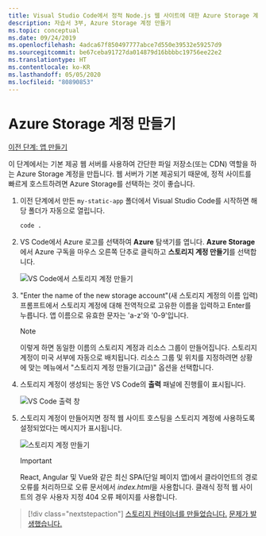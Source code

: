```yaml
---
title: Visual Studio Code에서 정적 Node.js 웹 사이트에 대한 Azure Storage 계정 만들기
description: 자습서 3부, Azure Storage 계정 만들기
ms.topic: conceptual
ms.date: 09/24/2019
ms.openlocfilehash: 4adca67f850497777abce7d550e39532e59257d9
ms.sourcegitcommit: be67ceba91727da014879d16bbbbc19756ee22e2
ms.translationtype: HT
ms.contentlocale: ko-KR
ms.lasthandoff: 05/05/2020
ms.locfileid: "80890853"
---
```

# <a name="create-an-azure-storage-account"></a>Azure Storage 계정 만들기

[이전 단계: 앱 만들기](tutorial-vscode-static-website-node-02.md)

이 단계에서는 기본 제공 웹 서버를 사용하여 간단한 파일 저장소(또는 CDN) 역할을 하는 Azure Storage 계정을 만듭니다. 웹 서버가 기본 제공되기 때문에, 정적 사이트를 빠르게 호스트하려면 Azure Storage를 선택하는 것이 좋습니다.

1. 이전 단계에서 만든 `my-static-app` 폴더에서 Visual Studio Code를 시작하면 해당 폴더가 자동으로 열립니다.

    ```bash
    code .
    ```

1. VS Code에서 Azure 로고를 선택하여 **Azure** 탐색기를 엽니다. **Azure Storage**에서 Azure 구독을 마우스 오른쪽 단추로 클릭하고 **스토리지 계정 만들기**를 선택합니다.

    ![VS Code에서 스토리지 계정 만들기](media/static-website/create-storage-account.png)

1. "Enter the name of the new storage account"(새 스토리지 계정의 이름 입력) 프롬프트에서 스토리지 계정에 대해 전역적으로 고유한 이름을 입력하고 Enter를 누릅니다. 앱 이름으로 유효한 문자는 'a-z'와 '0-9'입니다.

    > [!NOTE]
    > 이렇게 하면 동일한 이름의 스토리지 계정과 리소스 그룹이 만들어집니다. 스토리지 계정이 미국 서부에 자동으로 배치됩니다. 리소스 그룹 및 위치를 지정하려면 상황에 맞는 메뉴에서 "스토리지 계정 만들기(고급)" 옵션을 선택합니다.

1. 스토리지 계정이 생성되는 동안 VS Code의 **출력** 패널에 진행률이 표시됩니다.

    ![VS Code 출력 창 ](media/static-website/output-storage.png)

1. 스토리지 계정이 만들어지면 정적 웹 사이트 호스팅을 스토리지 계정에 사용하도록 설정되었다는 메시지가 표시됩니다.

    ![스토리지 계정 만들기](media/static-website/static-website-enabled-notification.png)

    > [!IMPORTANT]
    > React, Angular 및 Vue와 같은 최신 SPA(단일 페이지 앱)에서 클라이언트의 경로 오류를 처리하므로 오류 문서에서 *index.html*을 사용합니다. 클래식 정적 웹 사이트의 경우 사용자 지정 404 오류 페이지를 사용합니다.

> [!div class="nextstepaction"]
> [스토리지 컨테이너를 만들었습니다.](tutorial-vscode-static-website-node-04.md) [문제가 발생했습니다.](https://www.research.net/r/PWZWZ52?tutorial=node-deployment-staticwebsite&step=create-storage)
